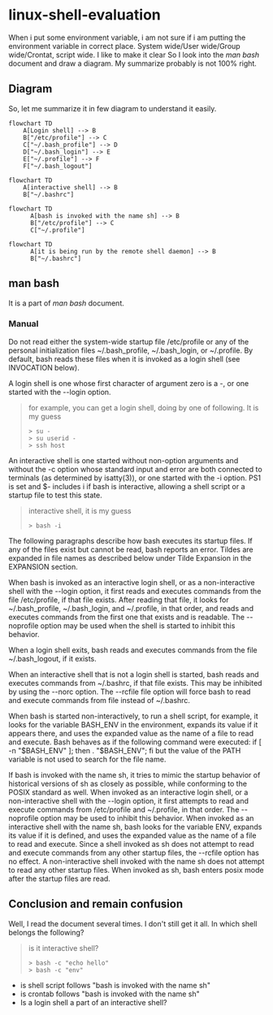 # linux-shell-evaluation
When i put some environment variable, i am not sure if i am putting the environment variable in correct place. 
System wide/User wide/Group wide/Crontat, script wide. I like to make it clear
So I look into the _man bash_ document and draw a diagram.
My summarize probably is not 100% right. 
## Diagram
So, let me summarize it in few diagram to understand it easily.
```mermaid
flowchart TD
    A[Login shell] --> B
    B["/etc/profile"] --> C
    C["~/.bash_profile"] --> D
    D["~/.bash_login"] --> E
    E["~/.profile"] --> F
    F["~/.bash_logout"] 
```
```mermaid
flowchart TD
    A[interactive shell] --> B
    B["~/.bashrc"] 
```
```mermaid
flowchart TD
      A[bash is invoked with the name sh] --> B
      B["/etc/profile"] --> C
      C["~/.profile"] 
```
```mermaid
flowchart TD
      A[it is being run by the remote shell daemon] --> B
      B["~/.bashrc"] 
```

## man bash
It is a part of _man bash_ document.
### Manual
Do not read either the system-wide startup file /etc/profile or any of the personal initialization files ~/.bash_profile, ~/.bash_login, or ~/.profile.  By default, bash reads these files when it is invoked as a login
shell (see INVOCATION below).

A login shell is one whose first character of argument zero is a -, or one started with the --login option.
> for example, you can get a login shell, doing by one of following. It is my guess
> ```agsl
> > su -
> > su userid - 
> > ssh host 
> ``` 
An interactive shell is one started without non-option arguments and without the -c option whose standard input and error are both connected to terminals (as determined by isatty(3)), or one started with the -i option.  PS1 is
set and $- includes i if bash is interactive, allowing a shell script or a startup file to test this state.
> interactive shell, it is my guess
> ```agsl
> > bash -i
> ``` 


The following paragraphs describe how bash executes its startup files.  If any of the files exist but cannot be read, bash reports an error.  Tildes are expanded in file names as described below under Tilde Expansion in the
EXPANSION section.

When bash is invoked as an interactive login shell, or as a non-interactive shell with the --login option, it first reads and executes commands from the file /etc/profile, if that file exists.  After reading that file, it looks
for ~/.bash_profile, ~/.bash_login, and ~/.profile, in that order, and reads and executes commands from the first one that exists and is readable.  The --noprofile option may be used when the shell is started to inhibit this
behavior.

When a login shell exits, bash reads and executes commands from the file ~/.bash_logout, if it exists.

When an interactive shell that is not a login shell is started, bash reads and executes commands from ~/.bashrc, if that file exists.  This may be inhibited by using the --norc option.  The --rcfile file option will force bash
to read and execute commands from file instead of ~/.bashrc.

When bash is started non-interactively, to run a shell script, for example, it looks for the variable BASH_ENV in the environment, expands its value if it appears there, and uses the expanded value as the name of a file to read
and execute.  Bash behaves as if the following command were executed:
      if [ -n "$BASH_ENV" ]; then . "$BASH_ENV"; fi
but the value of the PATH variable is not used to search for the file name.

If bash is invoked with the name sh, it tries to mimic the startup behavior of historical versions of sh as closely as possible, while conforming to the POSIX standard as well.  When invoked as an interactive login shell, or a
non-interactive shell with the --login option, it first attempts to read and execute commands from /etc/profile and ~/.profile, in that order.  The --noprofile option may be used to inhibit this behavior.  When invoked as an
interactive shell with the name sh, bash looks for the variable ENV, expands its value if it is defined, and uses the expanded value as the name of a file to read and execute.  Since a shell invoked as sh does not attempt to
read and execute commands from any other startup files, the --rcfile option has no effect.  A non-interactive shell invoked with the name sh does not attempt to read any other startup files.  When invoked as sh, bash enters
posix mode after the startup files are read.

## Conclusion and remain confusion 
Well, I read the document several times. I don't still get it all. In which shell belongs the following?
> is it interactive shell?
> ```agsl
> > bash -c "echo hello"
> > bash -c "env"
> ``` 
- is shell script follows "bash is invoked with the name sh"
- is crontab follows "bash is invoked with the name sh"
- Is a login shell a part of an interactive shell?
